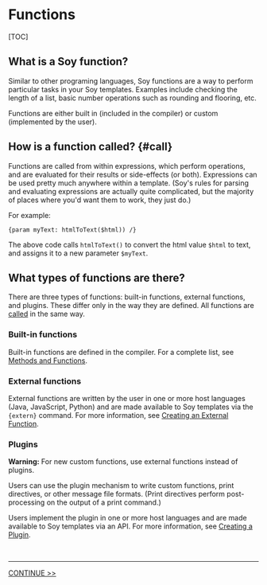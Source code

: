 # Functions

[TOC]

## What is a Soy function?

Similar to other programing languages, Soy functions are a way to perform
particular tasks in your Soy templates. Examples include checking the length of
a list, basic number operations such as rounding and flooring, etc.

Functions are either built in (included in the compiler) or custom (implemented
by the user).

## How is a function called? {#call}

Functions are called from within expressions, which perform operations, and are
evaluated for their results or side-effects (or both). Expressions can be used
pretty much anywhere within a template. (Soy's rules for parsing and evaluating
expressions are actually quite complicated, but the majority of places where
you'd want them to work, they just do.)

For example:

```soy
{param myText: htmlToText($html)) /}
```

The above code calls `htmlToText()` to convert the html value `$html` to text,
and assigns it to a new parameter `$myText`.

## What types of functions are there?

There are three types of functions: built-in functions, external functions, and
plugins. These differ only in the way they are defined. All functions are
[called](#call) in the same way.

### Built-in functions

Built-in functions are defined in the compiler. For a complete list, see
[Methods and Functions](../reference/functions).

### External functions

External functions are written by the user in one or more host languages (Java,
JavaScript, Python) and are made available to Soy templates via the `{extern}`
command. For more information, see
[Creating an External Function](../dev/externs).

### Plugins

**Warning:** For new custom functions, use external functions instead of
plugins.

Users can use the plugin mechanism to write custom functions, print directives,
or other message file formats. (Print directives perform post-processing on the
output of a print command.)

Users implement the plugin in one or more host languages and are made available
to Soy templates via an API. For more information, see
[Creating a Plugin](../dev/plugins).

<br>

--------------------------------------------------------------------------------

<section class="nextButton"><a href="auto-escaping.md">CONTINUE >></a></section>

<br>
